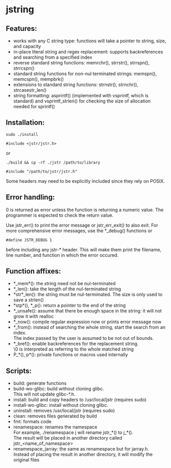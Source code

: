 # jstring

## Features:

- works with any C string type: functions will take a pointer to string, size, and capacity
- in-place literal string and regex replacement: supports backreferences and searching from a specified index
- reverse standard string functions: memrchr(), strrstr(), strrspn(), strrcspn()
- standard string functions for non-nul terminated strings: memspn(), memcspn(), mempbrk()
- extensions to standard string functions: strnstr(), strnchr(), strcasestr\_len()
- string formatting: asprintf() (implemented with vsprintf, which is standard) and vsprintf\_strlen() for checking the size of allocation needed for sprintf()

## Installation:

```
sudo ./install
```
```
#include <jstr/jstr.h>
```
or
```
./build && cp -rf ./jstr /path/to/library
```
```
#include "/path/to/jstr/jstr.h"
```

Some headers may need to be explicitly included since they rely on POSIX.

## Error handling: 
0 is returned as error unless the function is returning a numeric value. The programmer is expected to check the return value.<br>

Use jstr\_err\(\) to print the error message or jstr\_err\_exit() to also exit. For more comprehensive error messages, use the \*\_debug\(\) functions or
```
#define JSTR_DEBUG 1
```
before including any jstr-\* header. This will make them print the filename, line number, and function in which the error occured.

## Function affixes: 

- \*\_mem\*(): the string need not be nul-terminated
- \*\_len(): take the length of the nul-terminated string
- \*str\*\_len(): the string must be nul-termimated. The size is only used to save a strlen()
- \*stp\*(), \*\_p(): return a pointer to the end of the string
- \*\_unsafe(): assume that there be enough space in the string: it will not grow it with realloc
- \*\_now(): compile regular expression now or prints error message now
- \*\_from(): instead of searching the whole string, start the search from an index.<br>
The index passed by the user is assumed to be not out of bounds.
- \*\_bref(): enable backreferences for the replacement string.<br>
\\0 is interpreted as referring to the whole matched string
- P_\*(), p\*(): private functions or macros used internally

## Scripts:

- build: generate functions
- build-wo-glibc: build without cloning glibc.<br>
This will not update glibc\-\*.h.
- install: build and copy headers to /usr/local/jstr (requires sudo)
- install-wo-glibc: install without cloning glibc.
- uninstall: removes /usr/local/jstr (requires sudo)
- clean: removes files generated by build
- fmt: formats code
- renamespace: renames the namespace<br>
For example, ./renamespace j will rename jstr\_\*() to j\_\*().<br>
The result will be placed in another directory called jstr\_\<name\_of\_namespace\>
- renamespace\_jarray: the same as renamespace but for jarray.h.<br>
Instead of placing the result in another directory, it will modify the original files
